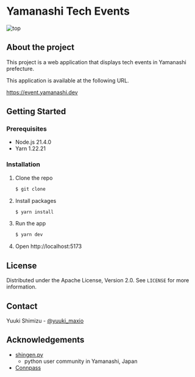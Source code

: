 # Yamanashi Tech Events

![top](https://github.com/yuukis/yamanashi-event-frontend/assets/2931035/c27d18ce-bace-49dd-bc7c-5fd95a080548)

## About the project

This project is a web application that displays  tech events in Yamanashi prefecture.

This application is available at the following URL.

https://event.yamanashi.dev

## Getting Started

### Prerequisites

- Node.js 21.4.0
- Yarn 1.22.21

### Installation

1. Clone the repo
   ```sh
   $ git clone
    ```
2. Install packages
    ```sh
    $ yarn install
    ```
3. Run the app
    ```sh
    $ yarn dev
    ```
4. Open http://localhost:5173

## License

Distributed under the Apache License, Version 2.0. See `LICENSE` for more information.

## Contact

Yuuki Shimizu - [@yuuki_maxio](https://x.com/yuuki_maxio) 

## Acknowledgements

* [shingen.py](https://shingenpy.connpass.com)
  - python user community in Yamanashi, Japan
* [Connpass](https://connpass.com)